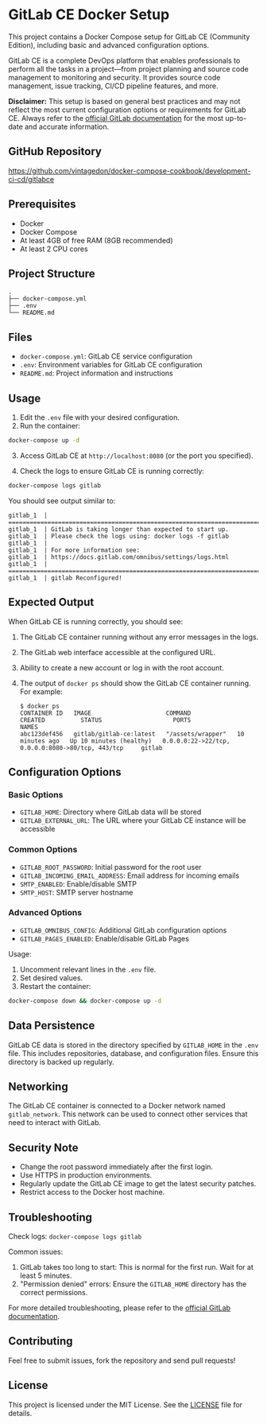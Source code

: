 # GitLab CE Docker Setup

This project contains a Docker Compose setup for GitLab CE (Community Edition), including basic and advanced configuration options.

GitLab CE is a complete DevOps platform that enables professionals to perform all the tasks in a project—from project planning and source code management to monitoring and security. It provides source code management, issue tracking, CI/CD pipeline features, and more.

**Disclaimer:** This setup is based on general best practices and may not reflect the most current configuration options or requirements for GitLab CE. Always refer to the [official GitLab documentation](https://docs.gitlab.com/ee/install/docker.html) for the most up-to-date and accurate information.

## GitHub Repository

https://github.com/vintagedon/docker-compose-cookbook/development-ci-cd/gitlabce

## Prerequisites

- Docker
- Docker Compose
- At least 4GB of free RAM (8GB recommended)
- At least 2 CPU cores

## Project Structure

```
.
├── docker-compose.yml
├── .env
└── README.md
```

## Files
- `docker-compose.yml`: GitLab CE service configuration
- `.env`: Environment variables for GitLab CE configuration
- `README.md`: Project information and instructions

## Usage

1. Edit the `.env` file with your desired configuration.
2. Run the container:

```bash
docker-compose up -d
```

3. Access GitLab CE at `http://localhost:8080` (or the port you specified).

4. Check the logs to ensure GitLab CE is running correctly:

```bash
docker-compose logs gitlab
```

You should see output similar to:

```
gitlab_1  | ================================================================================
gitlab_1  | GitLab is taking longer than expected to start up.
gitlab_1  | Please check the logs using: docker logs -f gitlab
gitlab_1  | 
gitlab_1  | For more information see:
gitlab_1  | https://docs.gitlab.com/omnibus/settings/logs.html
gitlab_1  | ================================================================================
gitlab_1  | gitlab Reconfigured!
```

## Expected Output

When GitLab CE is running correctly, you should see:

1. The GitLab CE container running without any error messages in the logs.
2. The GitLab web interface accessible at the configured URL.
3. Ability to create a new account or log in with the root account.
4. The output of `docker ps` should show the GitLab CE container running. For example:

   ```
   $ docker ps
   CONTAINER ID   IMAGE                     COMMAND             CREATED          STATUS                    PORTS                                                 NAMES
   abc123def456   gitlab/gitlab-ce:latest   "/assets/wrapper"   10 minutes ago   Up 10 minutes (healthy)   0.0.0.0:22->22/tcp, 0.0.0.0:8080->80/tcp, 443/tcp     gitlab
   ```

## Configuration Options

### Basic Options

- `GITLAB_HOME`: Directory where GitLab data will be stored
- `GITLAB_EXTERNAL_URL`: The URL where your GitLab CE instance will be accessible

### Common Options

- `GITLAB_ROOT_PASSWORD`: Initial password for the root user
- `GITLAB_INCOMING_EMAIL_ADDRESS`: Email address for incoming emails
- `SMTP_ENABLED`: Enable/disable SMTP
- `SMTP_HOST`: SMTP server hostname

### Advanced Options

- `GITLAB_OMNIBUS_CONFIG`: Additional GitLab configuration options
- `GITLAB_PAGES_ENABLED`: Enable/disable GitLab Pages

Usage:

1. Uncomment relevant lines in the `.env` file.
2. Set desired values.
3. Restart the container:

```bash
docker-compose down && docker-compose up -d
```

## Data Persistence

GitLab CE data is stored in the directory specified by `GITLAB_HOME` in the `.env` file. This includes repositories, database, and configuration files. Ensure this directory is backed up regularly.

## Networking

The GitLab CE container is connected to a Docker network named `gitlab_network`. This network can be used to connect other services that need to interact with GitLab.

## Security Note

- Change the root password immediately after the first login.
- Use HTTPS in production environments.
- Regularly update the GitLab CE image to get the latest security patches.
- Restrict access to the Docker host machine.

## Troubleshooting

Check logs: `docker-compose logs gitlab`

Common issues:

1. GitLab takes too long to start: This is normal for the first run. Wait for at least 5 minutes.
2. "Permission denied" errors: Ensure the `GITLAB_HOME` directory has the correct permissions.

For more detailed troubleshooting, please refer to the [official GitLab documentation](https://docs.gitlab.com/ee/administration/troubleshooting/).

## Contributing

Feel free to submit issues, fork the repository and send pull requests!

## License

This project is licensed under the MIT License. See the [LICENSE](LICENSE) file for details.
